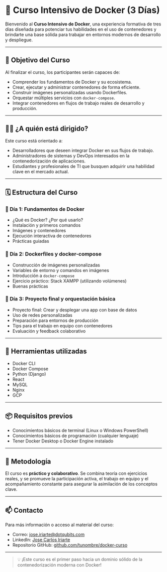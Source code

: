# 🐳 Curso Intensivo de Docker (3 Días)

Bienvenido al **Curso Intensivo de Docker**, una experiencia formativa de tres días diseñada para potenciar tus habilidades en el uso de contenedores y brindarte una base sólida para trabajar en entornos modernos de desarrollo y despliegue.

---

## 🎯 Objetivo del Curso

Al finalizar el curso, los participantes serán capaces de:

- Comprender los fundamentos de Docker y su ecosistema.
- Crear, ejecutar y administrar contenedores de forma eficiente.
- Construir imágenes personalizadas usando Dockerfiles.
- Orquestar múltiples servicios con `docker-compose`.
- Integrar contenedores en flujos de trabajo reales de desarrollo y producción.

---

## 🧑‍💻 ¿A quién está dirigido?

Este curso está orientado a:

- Desarrolladores que deseen integrar Docker en sus flujos de trabajo.
- Administradores de sistemas y DevOps interesados en la contenedorización de aplicaciones.
- Estudiantes y profesionales de TI que busquen adquirir una habilidad clave en el mercado actual.

---

## 🗓️ Estructura del Curso

### 🔹 **Día 1: Fundamentos de Docker**
- ¿Qué es Docker? ¿Por qué usarlo?
- Instalación y primeros comandos
- Imágenes y contenedores
- Ejecución interactiva de contenedores
- Prácticas guiadas

### 🔹 **Día 2: Dockerfiles y docker-compose**
- Construcción de imágenes personalizadas
- Variables de entorno y comandos en imágenes
- Introducción a `docker-compose`
- Ejercicio práctico: Stack XAMPP (utilizando volúmenes)
- Buenas prácticas

### 🔹 **Día 3: Proyecto final y orquestación básica**
- Proyecto final: Crear y desplegar una app con base de datos
- Uso de redes personalizadas
- Preparación para entornos de producción
- Tips para el trabajo en equipo con contenedores
- Evaluación y feedback colaborativo

---

## 🧰 Herramientas utilizadas

- Docker CLI
- Docker Compose
- Python (Django)
- React
- MySQL
- Nginx
- GCP

---

## 📦 Requisitos previos

- Conocimientos básicos de terminal (Linux o Windows PowerShell)
- Conocimientos básicos de programación (cualquier lenguaje)
- Tener Docker Desktop o Docker Engine instalado

---

## 🤝 Metodología

El curso es **práctico y colaborativo**. Se combina teoría con ejercicios reales, y se promueve la participación activa, el trabajo en equipo y el acompañamiento constante para asegurar la asimilación de los conceptos clave.

---

## 📫 Contacto

Para más información o acceso al material del curso:

- Correo: [jose.iriarte@dotqubits.com](mailto:jose.iriarte@dotqubits.com)
- LinkedIn: [Jose Carlos Iriarte](https://linkedin.com/in/josecarlosiriarte)
- Repositorio GitHub: [github.com/tunombre/docker-curso](https://github.com/tunombre/curso-docker-intensivo)

---

> 💡 ¡Este curso es el primer paso hacia un dominio sólido de la contenedorización moderna con Docker!

